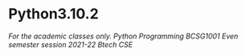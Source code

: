 # Python3.10.2
*For the academic classes only. Python Programming BCSG1001 Even semester session 2021-22 Btech CSE*   

